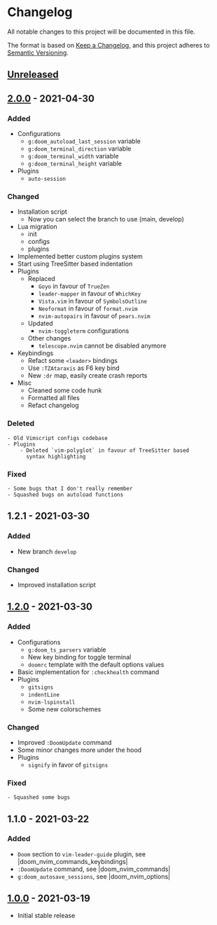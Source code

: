 # Changelog
All notable changes to this project will be documented in this file.

The format is based on [Keep a Changelog](https://keepachangelog.com/en/1.0.0/),
and this project adheres to [Semantic Versioning](https://semver.org/spec/v2.0.0.html).

## [Unreleased]

## [2.0.0] - 2021-04-30
### Added
- Configurations
    - `g:doom_autoload_last_session` variable
    - `g:doom_terminal_direction` variable
    - `g:doom_terminal_width` variable
    - `g:doom_terminal_height` variable
- Plugins
    - `auto-session`

### Changed
- Installation script
    - Now you can select the branch to use (main, develop)
- Lua migration
    - init
    - configs
    - plugins
- Implemented better custom plugins system
- Start using TreeSitter based indentation
- Plugins
    - Replaced
        - `Goyo` in favour of `TrueZen`
        - `leader-mapper` in favour of `WhichKey`
        - `Vista.vim` in favour of `SymbolsOutline`
        - `Neoformat` in favour of `format.nvim`
        - `nvim-autopairs` in favour of `pears.nvim`
    - Updated
        - `nvim-toggleterm` configurations
    - Other changes
        - `telescope.nvim` cannot be disabled anymore
- Keybindings
    - Refact some `<leader>` bindings
    - Use `:TZAtaraxis` as F6 key bind
    - New `:dr` map, easily create crash reports
- Misc
    - Cleaned some code hunk
    - Formatted all files
    - Refact changelog

### Deleted
    - Old Vimscript configs codebase
    - Plugins
        - Deleted `vim-polyglot` in favour of TreeSitter based
          syntax highlighting

### Fixed
    - Some bugs that I don't really remember
    - Squashed bugs on autoload functions

## 1.2.1 - 2021-03-30
### Added
- New branch `develop`

### Changed
- Improved installation script

## [1.2.0] - 2021-03-30
### Added
- Configurations
    - `g:doom_ts_parsers` variable
    - New key binding for toggle terminal
    - `doomrc` template with the default options values
- Basic implementation for `:checkhealth` command
- Plugins
    - `gitsigns`
    - `indentLine`
    - `nvim-lspinstall`
    - Some new colorschemes

### Changed
- Improved `:DoomUpdate` command
- Some minor changes more under the hood
- Plugins
    - `signify` in favor of `gitsigns`

### Fixed
    - Squashed some bugs

## 1.1.0 - 2021-03-22
### Added
- `Doom` section to `vim-leader-guide` plugin,
  see |doom_nvim_commands_keybindings|
- `:DoomUpdate` command,
  see |doom_nvim_commands|
- `g:doom_autosave_sessions`,
  see |doom_nvim_options|

## [1.0.0] - 2021-03-19
- Initial stable release

[Unreleased]: https://github.com/NTBBloodbath/doom-nvim/compare/v2.0.0...HEAD
[2.0.0]: https://github.com/NTBBloodbath/doom-nvim/compare/v1.2.0...v2.0.0
[1.2.0]: https://github.com/NTBBloodbath/doom-nvim/compare/v0.2.0...v0.3.0
[1.0.0]: https://github.com/NTBBloodbath/doom-nvim/releases/tag/v1.0.0
